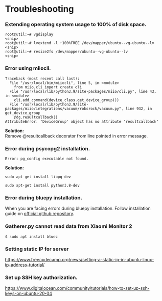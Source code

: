 # Troubleshooting

### Extending operating system usage to 100% of disk space.

```
root@util:~# vgdisplay
<snip>
root@util:~# lvextend -l +100%FREE /dev/mapper/ubuntu--vg-ubuntu--lv
<snip>
root@util:~# resize2fs /dev/mapper/ubuntu--vg-ubuntu--lv
<snip>
```

### Error using miiocli.

```
Traceback (most recent call last):
  File "/usr/local/bin/miiocli", line 5, in <module>
    from miio.cli import create_cli
  File "/usr/local/lib/python3.9/site-packages/miio/cli.py", line 43, in <module>
    cli.add_command(device_class.get_device_group())
  File "/usr/local/lib/python3.9/site-packages/miio/integrations/vacuum/roborock/vacuum.py", line 932, in get_device_group
    @dg.resultcallback()
AttributeError: 'DeviceGroup' object has no attribute 'resultcallback'
```

**Solution:**  
Remove @resultcallback decorator from line pointed in error message.

### Error during psycopg2 installation.

```
Error: pg_config executable not found.
```

**Solution:**

```
sudo apt-get install libpq-dev
```

```
sudo apt-get install python3.8-dev
```

### Error during bluepy installation.

When you are facing errors during bluepy installation. Follow installation guide on [official github repository](https://github.com/IanHarvey/bluepy).

### Gatherer.py cannot read data from Xiaomi Monitor 2

```
$ sudo apt install bluez
```

### Setting static IP for server

https://www.freecodecamp.org/news/setting-a-static-ip-in-ubuntu-linux-ip-address-tutorial/

### Set up SSH key authorization.

https://www.digitalocean.com/community/tutorials/how-to-set-up-ssh-keys-on-ubuntu-20-04
